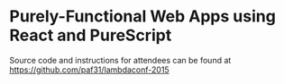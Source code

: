 # Purely-Functional Web Apps using React and PureScript

Source code and instructions for attendees can be found at https://github.com/paf31/lambdaconf-2015
